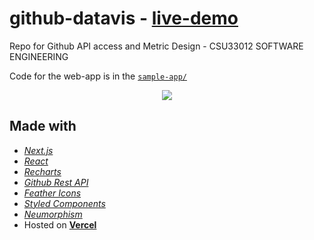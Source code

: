 # github-datavis - [live-demo](https://github-datavis.vercel.app/)

Repo for Github API access and Metric Design - CSU33012 SOFTWARE ENGINEERING

Code for the web-app is in the [`sample-app/`](https://github.com/johnkommala/github-datavis/tree/main/sample-app)

<p align="center">
  <img src="https://user-images.githubusercontent.com/91032767/147891782-1082068c-ba9d-410b-8569-ed5e11f86f03.gif" />
</p>

## Made with
* _[Next.js](https://nextjs.org/)_
* _[React](https://reactjs.org/)_
* _[Recharts](https://recharts.org/en-US/)_
* _[Github Rest API](https://docs.github.com/en/rest)_
* _[Feather Icons](feathericons.com)_
* _[Styled Components](https://styled-components.com/)_
* _[Neumorphism](https://neumorphism.io/)_
* Hosted on **[Vercel](https://vercel.com/)**
 
